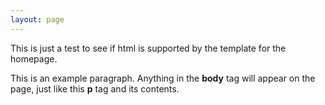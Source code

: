 ```yaml
---
layout: page
---
```

  
 
<div>
  <p>This is just a test to see if html is supported by the template for the homepage.</p>
</div>
  <p>This is an example paragraph. Anything in the <strong>body</strong> tag will appear on the page, just like this <strong>p</strong> tag and its contents.</p>
